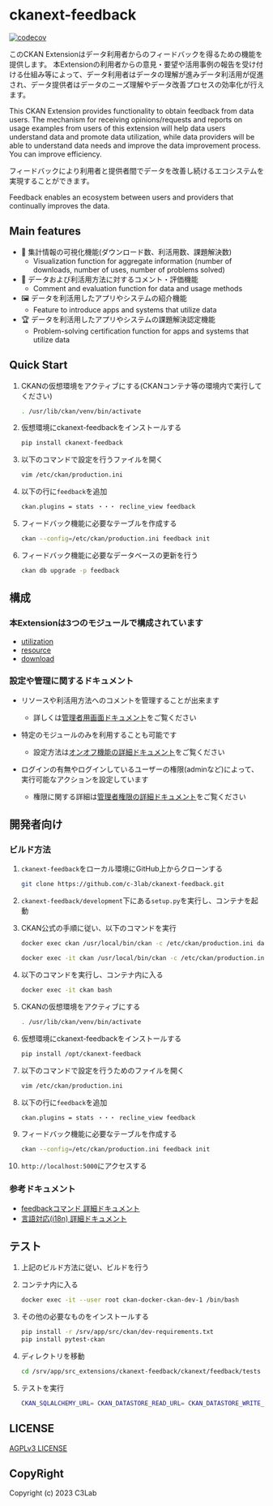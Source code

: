 # ckanext-feedback

[![codecov](https://codecov.io/github/c-3lab/ckanext-feedback/graph/badge.svg?token=8T2RIXPXOM)](https://codecov.io/github/c-3lab/ckanext-feedback)

このCKAN Extensionはデータ利用者からのフィードバックを得るための機能を提供します。
本Extensionの利用者からの意見・要望や活用事例の報告を受け付ける仕組み等によって、データ利用者はデータの理解が進みデータ利活用が促進され、データ提供者はデータのニーズ理解やデータ改善プロセスの効率化が行えます。

This CKAN Extension provides functionality to obtain feedback from data users. The mechanism for receiving opinions/requests and reports on usage examples from users of this extension will help data users understand data and promote data utilization, while data providers will be able to understand data needs and improve the data improvement process. You can improve efficiency.

フィードバックにより利用者と提供者間でデータを改善し続けるエコシステムを実現することができます。

Feedback enables an ecosystem between users and providers that continually improves the data.

## Main features

* 👀 集計情報の可視化機能(ダウンロード数、利活用数、課題解決数)
  * Visualization function for aggregate information (number of downloads, number of uses, number of problems solved)
* 💬 データおよび利活用方法に対するコメント・評価機能
  * Comment and evaluation function for data and usage methods
* 🖼 データを利活用したアプリやシステムの紹介機能
  * Feature to introduce apps and systems that utilize data
* 🏆 データを利活用したアプリやシステムの課題解決認定機能
  * Problem-solving certification function for apps and systems that utilize data

## Quick Start

1. CKANの仮想環境をアクティブにする(CKANコンテナ等の環境内で実行してください)

    ```bash
    . /usr/lib/ckan/venv/bin/activate
    ```

2. 仮想環境にckanext-feedbackをインストールする

    ```bash
    pip install ckanext-feedback
    ```

3. 以下のコマンドで設定を行うファイルを開く

    ```bash
    vim /etc/ckan/production.ini
    ```

4. 以下の行に`feedback`を追加

    ```bash
    ckan.plugins = stats ・・・ recline_view feedback
    ```

5. フィードバック機能に必要なテーブルを作成する

    ```bash
    ckan --config=/etc/ckan/production.ini feedback init
    ```

6. フィードバック機能に必要なデータベースの更新を行う

    ```bash
    ckan db upgrade -p feedback
    ```

## 構成

### 本Extensionは3つのモジュールで構成されています

* [utilization](./docs/ja/utilization.md)
* [resource](./docs/ja/resource.md)
* [download](./docs/ja/download.md)

### 設定や管理に関するドキュメント

* リソースや利活用方法へのコメントを管理することが出来ます
  * 詳しくは[管理者用画面ドキュメント](docs/ja/admin.md)をご覧ください

* 特定のモジュールのみを利用することも可能です
  * 設定方法は[オンオフ機能の詳細ドキュメント](./docs/ja/switch_function.md)をご覧ください

* ログインの有無やログインしているユーザーの権限(adminなど)によって、実行可能なアクションを設定しています
  * 権限に関する詳細は[管理者権限の詳細ドキュメント](./docs/ja/authority.md)をご覧ください

## 開発者向け

### ビルド方法

1. `ckanext-feedback`をローカル環境にGitHub上からクローンする

    ```bash
    git clone https://github.com/c-3lab/ckanext-feedback.git
    ```

2. `ckanext-feedback/development`下にある`setup.py`を実行し、コンテナを起動

3. CKAN公式の手順に従い、以下のコマンドを実行

    ```bash
    docker exec ckan /usr/local/bin/ckan -c /etc/ckan/production.ini datastore set-permissions | docker exec -i db psql -U ckan
    ```

    ```bash
    docker exec -it ckan /usr/local/bin/ckan -c /etc/ckan/production.ini sysadmin add admin
    ```

4. 以下のコマンドを実行し、コンテナ内に入る

    ```bash
    docker exec -it ckan bash
    ```

5. CKANの仮想環境をアクティブにする

    ```bash
    . /usr/lib/ckan/venv/bin/activate
    ```

6. 仮想環境にckanext-feedbackをインストールする

    ```bash
    pip install /opt/ckanext-feedback
    ```

7. 以下のコマンドで設定を行うためのファイルを開く

    ```bash
    vim /etc/ckan/production.ini
    ```

8. 以下の行に`feedback`を追加

    ```bash
    ckan.plugins = stats ・・・ recline_view feedback
    ```

9. フィードバック機能に必要なテーブルを作成する

    ```bash
    ckan --config=/etc/ckan/production.ini feedback init
    ```

10. `http://localhost:5000`にアクセスする

### 参考ドキュメント

* [feedbackコマンド 詳細ドキュメント](./docs/ja/feedback_command.md)
* [言語対応(i18n) 詳細ドキュメント](./docs/ja/i18n.md)

## テスト

1. 上記のビルド方法に従い、ビルドを行う

2. コンテナ内に入る

    ```bash
    docker exec -it --user root ckan-docker-ckan-dev-1 /bin/bash
    ```

3. その他の必要なものをインストールする

    ```bash
    pip install -r /srv/app/src/ckan/dev-requirements.txt
    pip install pytest-ckan
    ```

4. ディレクトリを移動

    ```bash
    cd /srv/app/src_extensions/ckanext-feedback/ckanext/feedback/tests
    ```

5. テストを実行

    ```bash
    CKAN_SQLALCHEMY_URL= CKAN_DATASTORE_READ_URL= CKAN_DATASTORE_WRITE_URL= pytest -s --ckan-ini=config/test.ini --cov=ckanext.feedback --cov-branch --disable-warnings ./
    ```

## LICENSE

[AGPLv3 LICENSE](https://github.com/c-3lab/ckanext-feedback/blob/feature/documentation-README/LICENSE)

## CopyRight

Copyright (c) 2023 C3Lab

